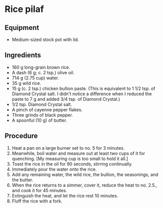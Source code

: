 # Rice pilaf

## Equipment
* Medium-sized stock pot with lid.

## Ingredients
* 160 g long-grain brown rice.
* A dash (6 g; c. 2 tsp.) olive oil.
* 714 g (2.75 cup) water.
* 35 g wild rice.
* 15 g (c. 2 tsp.) chicken bullion paste.
  (This is equivalent to 1 1/2 tsp. of Diamond Crystal salt. I didn't notice a difference when I reduced the paste to 7 g and added 3/4 tsp. of Diamond Crystal.)
* 1/2 tsp. Diamond Crystal salt.
* A pinch of cayenne pepper flakes.
* Three grinds of black pepper.
* A spoonful (10 g) of butter.

## Procedure
1. Heat a pan on a large burner set to no. 5 for 3 minutes.
2. Meanwhile, boil water and measure out at least two cups of it for quenching.
   [My measuring cup is too small to hold it all.]
3. Toast the rice in the oil for 90 seconds, stirring continually.
4. Immediately pour the water onto the rice.
5. Add any remaining water, the wild rice, the bullion, the seasonings, and the butter.
6. When the rice returns to a simmer, cover it, reduce the heat to no. 2.5., and cook it for 45 minutes.
7. Extinguish the heat, and let the rice rest 10 minutes.
8. Fluff the rice with a fork.
